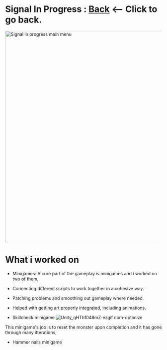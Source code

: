 # Signal In Progress : [Back](https://github.com/sim7234/Portfolio/blob/main/README.md) <-- Click to go back.
<img width="1080" height="678" alt="Signal in progress main menu" src="https://github.com/user-attachments/assets/49aa1f66-fc5f-4cfc-a390-1fbefac2e23e" />

# What i worked on
* Minigames: A core part of the gameplay is minigames and i worked on two of them,
* Connecting different scripts to work together in a cohesive way.
* Patching problems and smoothing out gameplay where needed.
* Helped with getting art properly integrated, including animations.

* Skillcheck minigame
![Unity_qHTh1048mZ-ezgif com-optimize](https://github.com/user-attachments/assets/0c35b6dc-7667-4b03-ac3a-aedb9acad41e)

This minigame's job is to reset the monster upon completion and it has gone through many itterations,



* Hammer nails minigame
